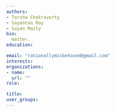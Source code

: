 ```yaml
---
authors:
- Torsha Chakravorty
- Sayantan Roy
- Sayan Maity
bio: 
  matter.
education:

email: "rationallymisbehaved@gmail.com"
interests:
organizations:
- name: 
  url: ""
role: 

title: 
user_groups:
---
```


